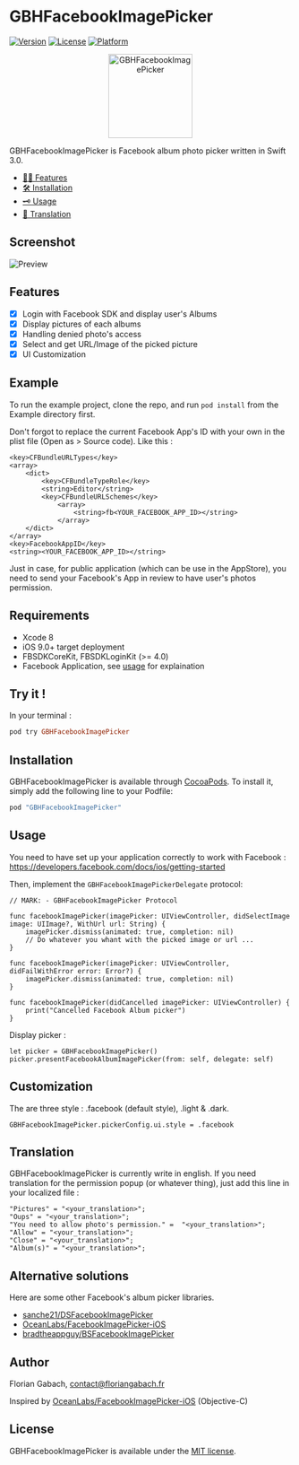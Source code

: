 # GBHFacebookImagePicker

[![Version](https://img.shields.io/cocoapods/v/GBHFacebookImagePicker.svg?style=flat)](http://cocoapods.org/pods/GBHFacebookImagePicker)
[![License](https://img.shields.io/cocoapods/l/GBHFacebookImagePicker.svg?style=flat)](http://cocoapods.org/pods/GBHFacebookImagePicker)
[![Platform](https://img.shields.io/cocoapods/p/GBHFacebookImagePicker.svg?style=flat)](http://cocoapods.org/pods/GBHFacebookImagePicker)

<p align="center">
    <img src="https://github.com/terflogag/GBHFacebookImagePicker/raw/develop/Ressources/logo.png" alt="GBHFacebookImagePicker" width="150">
</p>

GBHFacebookImagePicker is Facebook album photo picker written in Swift 3.0.

- [👌🏼 Features](#features)
- [🛠 Installation](#installation)
- [🗝 Usage](#usage)
- [👅 Translation](#translation)

## Screenshot

![Preview](https://github.com/terflogag/GBHFacebookImagePicker/raw/develop/Ressources/preview.png)

## Features 

- [x] Login with Facebook SDK and display user's Albums
- [x] Display pictures of each albums 
- [x] Handling denied photo's access 
- [x] Select and get URL/Image of the picked picture 
- [x] UI Customization 

## Example

To run the example project, clone the repo, and run `pod install` from the Example directory first.

Don't forgot to replace the current Facebook App's ID with your own in the plist file (Open as > Source code). 
Like this :

```
<key>CFBundleURLTypes</key>
<array>
    <dict>
        <key>CFBundleTypeRole</key>
        <string>Editor</string>
        <key>CFBundleURLSchemes</key>
            <array>
                <string>fb<YOUR_FACEBOOK_APP_ID></string>
            </array>
    </dict>
</array>
<key>FacebookAppID</key>
<string><YOUR_FACEBOOK_APP_ID></string>
```

Just in case, for public application (which can be use in the AppStore), you need to send your Facebook's App in review to have user's photos permission.  

## Requirements

* Xcode 8 
* iOS 9.0+ target deployment
* FBSDKCoreKit, FBSDKLoginKit (>= 4.0)
* Facebook Application, see [usage](#usage) for explaination 

## Try it ! 

In your terminal :

```ruby
pod try GBHFacebookImagePicker
```

## Installation

GBHFacebookImagePicker is available through [CocoaPods](http://cocoapods.org). To install
it, simply add the following line to your Podfile:

```ruby
pod "GBHFacebookImagePicker"
```

## Usage

You need to have set up your application correctly to work with Facebook : https://developers.facebook.com/docs/ios/getting-started

Then, implement the `GBHFacebookImagePickerDelegate` protocol:

```
// MARK: - GBHFacebookImagePicker Protocol

func facebookImagePicker(imagePicker: UIViewController, didSelectImage image: UIImage?, WithUrl url: String) {
    imagePicker.dismiss(animated: true, completion: nil)
    // Do whatever you whant with the picked image or url ...
}

func facebookImagePicker(imagePicker: UIViewController, didFailWithError error: Error?) {
    imagePicker.dismiss(animated: true, completion: nil)
}

func facebookImagePicker(didCancelled imagePicker: UIViewController) {
    print("Cancelled Facebook Album picker")
}
```

Display picker : 

```
let picker = GBHFacebookImagePicker() 
picker.presentFacebookAlbumImagePicker(from: self, delegate: self) 
```

## Customization 

The are three style : .facebook (default style), .light & .dark.

```
GBHFacebookImagePicker.pickerConfig.ui.style = .facebook
```


## Translation 

GBHFacebookImagePicker is currently write in english. If you need translation for the permission popup (or whatever thing), just add this line in your localized file  :

```
"Pictures" = "<your_translation>";
"Oups" = "<your_translation>";
"You need to allow photo's permission." =  "<your_translation>";
"Allow" = "<your_translation>";
"Close" = "<your_translation>";
"Album(s)" = "<your_translation>";
```

## Alternative solutions

Here are some other Facebook's album picker libraries.

- [sanche21/DSFacebookImagePicker](https://github.com/sanche21/DSFacebookImagePicker)
- [OceanLabs/FacebookImagePicker-iOS](https://github.com/OceanLabs/FacebookImagePicker-iOS)
- [bradtheappguy/BSFacebookImagePicker](https://github.com/bradtheappguy/BSFacebookImagePicker)

## Author

Florian Gabach, contact@floriangabach.fr

Inspired by [OceanLabs/FacebookImagePicker-iOS](https://github.com/OceanLabs/FacebookImagePicker-iOS) (Objective-C)

## License

GBHFacebookImagePicker is available under the [MIT license](LICENSE).
